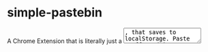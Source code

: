 # simple-pastebin

A Chrome Extension that is literally just a <textarea>, that saves to localStorage. Paste stuff, and it automatically saves as you paste/type! 📋

![Screenshot of chrome extension](./assets/chromeStore/tile440x280.png)

## Features

* It's literally a text area! 🤯
* Saves to localStorage as you change the text area! 💾
* Loads from localStorage when you re-open the extension! ♻️
* Uses [color palettes](https://en.wikipedia.org/wiki/Game_Boy_Color#Color_palettes_used_for_original_Game_Boy_games) that the GameBoy Color would use to colorize original Gameboy games! 🎨
* Has rad 8-bit characters running across the header! 🎮

## Motivation

Because I wanted it, and I got tired of either going to [pastebin](https://pastebin.com/), or [paste.ubuntu.com](https://paste.ubuntu.com/). And plus, I can build random stuff way past my bedtime, I'm and adult! Thank you very mcuh. 😂

Also, I wanted to see how fast I could a Chrome extension. Including publishing it on the store, and having a semi-dope looking Github page. The answer to that is about ~3 hours. ⏱️

## Should you use this?

Probably not. 🤔 Unless you have the following qualities:

1. You are also tired of going to random websites with random text areas (that don't save to localStorage).
2. You happen to really love the GameBoy, and don't mind the questionable CSS colors that remind you of the GameBoy Color.
3. You think it is really cool when random and fun animations play across the top of your applications.


## Contributing

There is no build system, this is as vanilla JS as it gets! 🍦

But, we do have some convience npm scripts for making releases:

* `npm run deploy` - To run np and simply do a github release.
* `npm run zip` - To make a zip file for the chrome web store.

## LICENSE

[MIT](https://oss.ninja/mit). 📄

However, Images in `assets/walks` are random images I found on the internet for something cool / fun. They are not owned by me, and simply were added to add some fun to a Free and Open Source Chrome Extension. 😄
